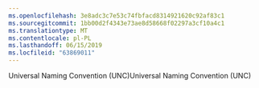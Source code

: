 ```yaml
---
ms.openlocfilehash: 3e8adc3c7e53c74fbfacd8314921620c92af83c1
ms.sourcegitcommit: 1bb00d2f4343e73ae8d58668f02297a3cf10a4c1
ms.translationtype: MT
ms.contentlocale: pl-PL
ms.lasthandoff: 06/15/2019
ms.locfileid: "63869011"
---
```

<span data-ttu-id="1274e-101">Universal Naming Convention (UNC)</span><span class="sxs-lookup"><span data-stu-id="1274e-101">Universal Naming Convention (UNC)</span></span>